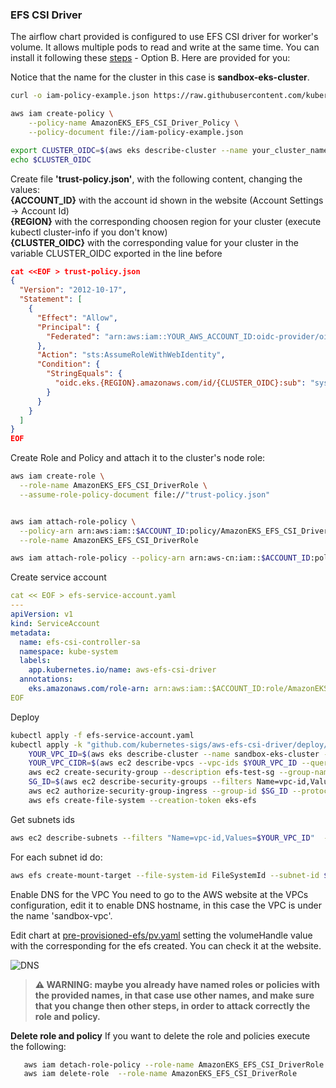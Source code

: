 ### EFS CSI Driver    
   
The airflow chart provided is configured to use EFS CSI driver for worker's volume. It allows multiple pods to read and write at the same time. You can install it following these [steps](https://aws.amazon.com/premiumsupport/knowledge-center/eks-persistent-storage/) - Option B. Here are provided for you: 

Notice that the name for the cluster in this case is **sandbox-eks-cluster**. 

```bash
curl -o iam-policy-example.json https://raw.githubusercontent.com/kubernetes-sigs/aws-efs-csi-driver/v1.2.0/docs/iam-policy-example.json

aws iam create-policy \
    --policy-name AmazonEKS_EFS_CSI_Driver_Policy \
    --policy-document file://iam-policy-example.json

export CLUSTER_OIDC=$(aws eks describe-cluster --name your_cluster_name --query "cluster.identity.oidc.issuer" --output text)
echo $CLUSTER_OIDC
```

Create file **'trust-policy.json'**, with the following content, changing the values:      
 **{ACCOUNT\_ID}** with the account id shown in the website (Account Settings -> Account Id)        
 **{REGION}** with the corresponding choosen region for your cluster (execute kubectl cluster-info if you don't know)       
 **{CLUSTER\_OIDC}** with the corresponding value for your cluster in the variable CLUSTER_OIDC exported in the line before     
         
```json
cat <<EOF > trust-policy.json
{
  "Version": "2012-10-17",
  "Statement": [
    {
      "Effect": "Allow",
      "Principal": {
        "Federated": "arn:aws:iam::YOUR_AWS_ACCOUNT_ID:oidc-provider/oidc.eks.{REGION}.amazonaws.com/id/{CLUSTER_OIDC}>"
      },
      "Action": "sts:AssumeRoleWithWebIdentity",
      "Condition": {
        "StringEquals": {
          "oidc.eks.{REGION}.amazonaws.com/id/{CLUSTER_OIDC}:sub": "system:serviceaccount:kube-system:efs-csi-controller-sa"
        }
      }
    }
  ]
}
EOF
```

Create Role and Policy and attach it to the cluster's node role:  

```bash 
aws iam create-role \
  --role-name AmazonEKS_EFS_CSI_DriverRole \
  --assume-role-policy-document file://"trust-policy.json"


aws iam attach-role-policy \
  --policy-arn arn:aws:iam::$ACCOUNT_ID:policy/AmazonEKS_EFS_CSI_Driver_Policy \
  --role-name AmazonEKS_EFS_CSI_DriverRole  

aws iam attach-role-policy --policy-arn arn:aws-cn:iam::$ACCOUNT_ID:policy/AmazonEKS_EFS_CSI_Driver_Policy --role-name sandbox-eks-node-role

```

Create service account 
```yaml
cat << EOF > efs-service-account.yaml
---
apiVersion: v1
kind: ServiceAccount
metadata:
  name: efs-csi-controller-sa
  namespace: kube-system
  labels:
    app.kubernetes.io/name: aws-efs-csi-driver
  annotations:
    eks.amazonaws.com/role-arn: arn:aws:iam::$ACCOUNT_ID:role/AmazonEKS_EFS_CSI_DriverRole
EOF
```

Deploy 
```bash
kubectl apply -f efs-service-account.yaml
kubectl apply -k "github.com/kubernetes-sigs/aws-efs-csi-driver/deploy/kubernetes/overlays/stable/ecr/?ref=release-1.1"
	YOUR_VPC_ID=$(aws eks describe-cluster --name sandbox-eks-cluster --query "cluster.resourcesVpcConfig.vpcId" --output text)
	YOUR_VPC_CIDR=$(aws ec2 describe-vpcs --vpc-ids $YOUR_VPC_ID --query "Vpcs[].CidrBlock" --output text)
	aws ec2 create-security-group --description efs-test-sg --group-name efs-sg --vpc-id $YOUR_VPC_ID
	SG_ID=$(aws ec2 describe-security-groups --filters Name=vpc-id,Values=vpc-07f0467262e1d713c Name=group-name,Values=efs-sg --query "SecurityGroups[*].{ID:GroupId}" --output text)
	aws ec2 authorize-security-group-ingress --group-id $SG_ID --protocol tcp --port 2049 --cidr $YOUR_VPC_CIDR
	aws efs create-file-system --creation-token eks-efs
```

Get subnets ids 
```bash
aws ec2 describe-subnets --filters "Name=vpc-id,Values=$YOUR_VPC_ID"  --query "Subnets[*].{ID:SubnetId} --output text
```
For each subnet id do:
```bash 
aws efs create-mount-target --file-system-id FileSystemId --subnet-id $SubnetID --security-group $SG_ID
```

Enable DNS for the VPC
You need to go to the AWS website at the VPCs configuration, edit it to enable DNS hostname, in this case the VPC is under the name 'sandbox-vpc'.

Edit chart at [pre-provisioned-efs/pv.yaml](pre-provisioned-efs/pv.yaml) setting the volumeHandle value with the corresponding for the efs created. You can check it at the website. 

![DNS](images/DNS.png)

> **⚠ WARNING: maybe you already have named roles or policies with the provided names, in that case use other names, and make sure that you change then other steps, in order to attack correctly the role and policy.** 

**Delete role and policy**
If you want to delete the role and policies execute the following:      

  ```bash 
     aws iam detach-role-policy --role-name AmazonEKS_EFS_CSI_DriverRole --policy-arn arn:aws-cn:iam::${ACCOUNT_ID}:policy/AmazonEKS_EFS_CSI_Driver_Policy 
     aws iam delete-role  --role-name AmazonEKS_EFS_CSI_DriverRole 
  ```
